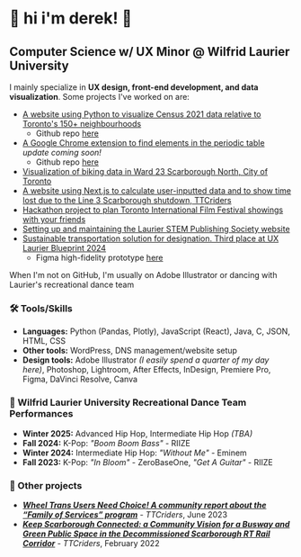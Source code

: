 # 🐇 hi i'm derek! 🍁
## Computer Science w/ UX Minor @ Wilfrid Laurier University 

I mainly specialize in <b>UX design, front-end development, and data visualization</b>. Some projects I've worked on are: </p>
* [A website using Python to visualize Census 2021 data relative to Toronto's 150+ neighbourhoods](https://github.com/twotoque/torontoCensusVisualizer)
   - Github repo [here](https://github.com/twotoque/torontoCensusVisualizer)
* [A Google Chrome extension to find elements in the periodic table](https://chromewebstore.google.com/detail/atomic-search-decay-calcu/emcigdjdlalmbmoaadjfdmlghckpplng?hl=en&authuser=1) *update coming soon!*
   - Github repo [here](https://github.com/twotoque/physicscalculator)
* [Visualization of biking data in Ward 23 Scarborough North, City of Toronto](https://github.com/twotoque/BikeShare-ScarboroughNorth)
* [A website using Next.js to calculate user-inputted data and to show time lost due to the Line 3 Scarborough shutdown, TTCriders](https://github.com/twotoque/ttcLine3Calculator)
* [Hackathon project to plan Toronto International Film Festival showings with your friends](https://github.com/twotoque/Hack-the-Six-2024)
* [Setting up and maintaining the Laurier STEM Publishing Society website](https://www.laurierstempublishing.com/)
* [Sustainable transportation solution for designation. Third place at UX Laurier Blueprint 2024](https://docs.google.com/presentation/d/1ocDZhh4hSl4hK-PlxIheZ8_lzwHKfZOv8RuNFOSvR7s/edit?usp=sharing)
   - Figma high-fidelity prototype [here](https://www.figma.com/proto/BfvFXUcTYAlzNLayZaNqre/TransitBloom-Hi-Fi-Prototype?node-id=0-1578&node-type=canvas&t=dfUMUaTMfsMJhVMF-1&scaling=scale-down&content-scaling=fixed&page-id=0%3A1)

When I'm not on GitHub, I'm usually on Adobe Illustrator or dancing with Laurier's recreational dance team

### 🛠️ Tools/Skills

* **Languages:** Python (Pandas, Plotly), JavaScript (React), Java, C, JSON, HTML, CSS
* **Other tools:** WordPress, DNS management/website setup
* **Design tools:** Adobe Illustrator *(I easily spend a quarter of my day here)*, Photoshop, Lightroom, After Effects, InDesign, Premiere Pro, Figma, DaVinci Resolve, Canva 

### 🕺 Wilfrid Laurier University Recreational Dance Team Performances 
* **Winter 2025:** Advanced Hip Hop, Intermediate Hip Hop *(TBA)*
* **Fall 2024:** K-Pop: *"Boom Boom Bass"* - RIIZE
* **Winter 2024:** Intermediate Hip Hop: *"Without Me"* - Eminem
* **Fall 2023:** K-Pop: *"In Bloom"* - ZeroBaseOne, *"Get A Guitar"* - RIIZE

### 📝 Other projects 
* ***[Wheel Trans Users Need Choice! A community report about the “Family of Services” program](https://drive.google.com/file/d/1hArEtFNQ2tEwH5DwUuRf0j-CnXnU3hw3/view)*** - *TTCriders*, June 2023
* ***[
Keep Scarborough Connected: a Community Vision for a Busway and Green Public Space in the Decommissioned Scarborough RT Rail Corridor](https://www.ttcriders.ca/line3report)*** - *TTCriders*, February 2022

